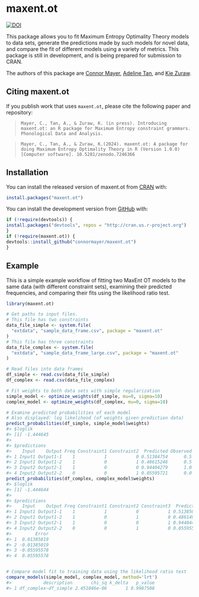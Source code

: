 
<!-- README.md is generated from README.Rmd. Please edit that file -->

# maxent.ot

<!-- badges: start -->

[![DOI](https://zenodo.org/badge/DOI/10.5281/zenodo.13774033.svg)](https://doi.org/10.5281/zenodo.13774033)
<!-- badges: end -->

This package allows you to fit Maximum Entropy Optimality Theory models
to data sets, generate the predictions made by such models for novel
data, and compare the fit of different models using a variety of
metrics. This package is still in development, and is being prepared for
submission to CRAN.

The authors of this package are [Connor Mayer](http://connormayer.com),
[Adeline Tan](https://www.linkedin.com/in/adeline-tan-ph-d-aa67742a9), and
[Kie Zuraw](https://linguistics.ucla.edu/people/zuraw/).

## Citing maxent.ot

If you publish work that uses `maxent.ot`, please cite the following
paper and repository:

> `Mayer, C., Tan, A., & Zuraw, K. (in press). Introducing maxent.ot: an R package for Maximum Entropy constraint grammars. Phonological Data and Analysis.`

> `Mayer, C., Tan, A., & Zuraw, K.(2024). maxent.ot: A package for doing Maximum Entropy Optimality Theory in R (Version 1.0.0) [Computer software]. 10.5281/zenodo.7246366`

## Installation

You can install the released version of maxent.ot from
[CRAN](https://CRAN.R-project.org) with:

``` r
install.packages("maxent.ot")
```

You can install the development version from
[GitHub](https://github.com/) with:

``` r
if (!require(devtools)) {
install.packages("devtools", repos = "http://cran.us.r-project.org")
}
if (!require(maxent.ot)) {
devtools::install_github("connormayer/maxent.ot")
}
```

## Example

This is a simple example workflow of fitting two MaxEnt OT models to the
same data (with different constraint sets), examining their predicted
frequencies, and comparing their fits using the likelihood ratio test.

``` r
library(maxent.ot)

# Get paths to input files.
# This file has two constraints
data_file_simple <- system.file(
  "extdata", "sample_data_frame.csv", package = "maxent.ot"
)
# This file has three constraints
data_file_complex <- system.file(
  "extdata", "sample_data_frame_large.csv", package = "maxent.ot"
)

# Read files into data frames
df_simple <- read.csv(data_file_simple)
df_complex <- read.csv(data_file_complex)

# Fit weights to both data sets with simple regularization
simple_model <- optimize_weights(df_simple, mu=0, sigma=10)
complex_model <- optimize_weights(df_complex, mu=0, sigma=10)

# Examine predicted probabilities of each model
# Also displayed: log likelihood (of weights given prediction data)
predict_probabilities(df_simple, simple_model$weights)
#> $loglik
#> [1] -1.444645
#> 
#> $predictions
#>    Input    Output Freq Constraint1 Constraint2  Predicted Observed       Error
#> 1 Input1 Output1-1    1           1           0 0.51384754      0.5  0.01384754
#> 2 Input1 Output1-2    1           0           1 0.48615246      0.5 -0.01384754
#> 3 Input2 Output2-1    1           0           0 0.94404279      1.0 -0.05595721
#> 4 Input2 Output2-2    0           0           1 0.05595721      0.0  0.05595721
predict_probabilities(df_complex, complex_model$weights)
#> $loglik
#> [1] -1.444644
#> 
#> $predictions
#>    Input    Output Freq Constraint1 Constraint2 Constraint3  Predicted Observed
#> 1 Input1 Output1-1    1           1           0           1 0.51385019      0.5
#> 2 Input1 Output1-2    1           0           1           0 0.48614981      0.5
#> 3 Input2 Output2-1    1           0           0           1 0.94404422      1.0
#> 4 Input2 Output2-2    0           0           1           0 0.05595578      0.0
#>         Error
#> 1  0.01385019
#> 2 -0.01385019
#> 3 -0.05595578
#> 4  0.05595578


# Compare model fit to training data using the likelihood ratio test
compare_models(simple_model, complex_model, method='lrt')
#>            description       chi_sq k_delta   p_value
#> 1 df_complex~df_simple 2.451046e-06       1 0.9987508
```
